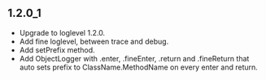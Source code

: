 ## 1.2.0_1

* Upgrade to loglevel 1.2.0.
* Add fine loglevel, between trace and debug.
* Add setPrefix method.
* Add ObjectLogger with .enter, .fineEnter, .return and .fineReturn that auto sets prefix to ClassName.MethodName on every enter and return.
